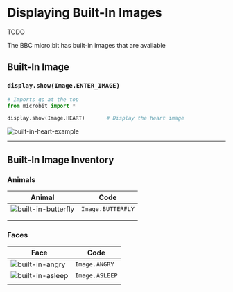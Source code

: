 # Displaying Built-In Images

TODO

The BBC micro:bit has built-in images that are available

## Built-In Image

### `display.show(Image.ENTER_IMAGE)`

```python
# Imports go at the top
from microbit import *

display.show(Image.HEART)       # Display the heart image

```

![built-in-heart-example](assets/built-in-heart-example.png)

---

## Built-In Image Inventory

### Animals

| Animal                                               | Code              |
| ---------------------------------------------------- | ----------------- |
| ![built-in-butterfly](assets/built-in-butterfly.png) | `Image.BUTTERFLY` |
|                                                      |                   |
|                                                      |                   |



### Faces

| Face                                           | Code           |
| ---------------------------------------------- | -------------- |
| ![built-in-angry](assets/built-in-angry.png)   | `Image.ANGRY`  |
| ![built-in-asleep](assets/built-in-asleep.png) | `Image.ASLEEP` |
|                                                |                |

